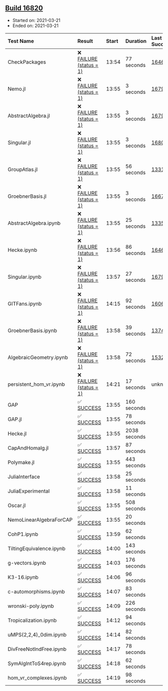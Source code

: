 ## [Build 16820](https://oscarci.mathematik.uni-kl.de/job/oscar/16820/)

* Started on: 2021-03-21
* Ended on: 2021-03-21

| Test Name    | Result | Start | Duration | Last Success | First Failure |
|:-------------|:-------|:------|:---------|:-------------|:--------------|
| CheckPackages | ❌ [FAILURE (status = 1)](https://oscarci.mathematik.uni-kl.de/job/oscar/16820/artifact/logs/build-16820/CheckPackages.log) | 13:54 | 77 seconds | [16463](https://oscarci.mathematik.uni-kl.de/job/oscar/16463/) | [16464](https://oscarci.mathematik.uni-kl.de/job/oscar/16464/) |
| Nemo.jl | ❌ [FAILURE (status = 1)](https://oscarci.mathematik.uni-kl.de/job/oscar/16820/artifact/logs/build-16820/Nemo.jl.log) | 13:55 | 3 seconds | [16793](https://oscarci.mathematik.uni-kl.de/job/oscar/16793/) | [16794](https://oscarci.mathematik.uni-kl.de/job/oscar/16794/) |
| AbstractAlgebra.jl | ❌ [FAILURE (status = 1)](https://oscarci.mathematik.uni-kl.de/job/oscar/16820/artifact/logs/build-16820/AbstractAlgebra.jl.log) | 13:55 | 3 seconds | [16792](https://oscarci.mathematik.uni-kl.de/job/oscar/16792/) | [16793](https://oscarci.mathematik.uni-kl.de/job/oscar/16793/) |
| Singular.jl | ❌ [FAILURE (status = 1)](https://oscarci.mathematik.uni-kl.de/job/oscar/16820/artifact/logs/build-16820/Singular.jl.log) | 13:55 | 3 seconds | [16802](https://oscarci.mathematik.uni-kl.de/job/oscar/16802/) | [16803](https://oscarci.mathematik.uni-kl.de/job/oscar/16803/) |
| GroupAtlas.jl | ❌ [FAILURE (status = 1)](https://oscarci.mathematik.uni-kl.de/job/oscar/16820/artifact/logs/build-16820/GroupAtlas.jl.log) | 13:55 | 56 seconds | [13311](https://oscarci.mathematik.uni-kl.de/job/oscar/13311/) | [13312](https://oscarci.mathematik.uni-kl.de/job/oscar/13312/) |
| GroebnerBasis.jl | ❌ [FAILURE (status = 1)](https://oscarci.mathematik.uni-kl.de/job/oscar/16820/artifact/logs/build-16820/GroebnerBasis.jl.log) | 13:55 | 3 seconds | [16676](https://oscarci.mathematik.uni-kl.de/job/oscar/16676/) | [16677](https://oscarci.mathematik.uni-kl.de/job/oscar/16677/) |
| AbstractAlgebra.ipynb | ❌ [FAILURE (status = 1)](https://oscarci.mathematik.uni-kl.de/job/oscar/16820/artifact/logs/build-16820/AbstractAlgebra.ipynb.log) | 13:55 | 25 seconds | [13355](https://oscarci.mathematik.uni-kl.de/job/oscar/13355/) | [13356](https://oscarci.mathematik.uni-kl.de/job/oscar/13356/) |
| Hecke.ipynb | ❌ [FAILURE (status = 1)](https://oscarci.mathematik.uni-kl.de/job/oscar/16820/artifact/logs/build-16820/Hecke.ipynb.log) | 13:56 | 86 seconds | [16463](https://oscarci.mathematik.uni-kl.de/job/oscar/16463/) | [16464](https://oscarci.mathematik.uni-kl.de/job/oscar/16464/) |
| Singular.ipynb | ❌ [FAILURE (status = 1)](https://oscarci.mathematik.uni-kl.de/job/oscar/16820/artifact/logs/build-16820/Singular.ipynb.log) | 13:57 | 27 seconds | [16793](https://oscarci.mathematik.uni-kl.de/job/oscar/16793/) | [16794](https://oscarci.mathematik.uni-kl.de/job/oscar/16794/) |
| GITFans.ipynb | ❌ [FAILURE (status = 1)](https://oscarci.mathematik.uni-kl.de/job/oscar/16820/artifact/logs/build-16820/GITFans.ipynb.log) | 14:15 | 92 seconds | [16068](https://oscarci.mathematik.uni-kl.de/job/oscar/16068/) | [16069](https://oscarci.mathematik.uni-kl.de/job/oscar/16069/) |
| GroebnerBasis.ipynb | ❌ [FAILURE (status = 1)](https://oscarci.mathematik.uni-kl.de/job/oscar/16820/artifact/logs/build-16820/GroebnerBasis.ipynb.log) | 13:58 | 39 seconds | [13748](https://oscarci.mathematik.uni-kl.de/job/oscar/13748/) | [13749](https://oscarci.mathematik.uni-kl.de/job/oscar/13749/) |
| AlgebraicGeometry.ipynb | ❌ [FAILURE (status = 1)](https://oscarci.mathematik.uni-kl.de/job/oscar/16820/artifact/logs/build-16820/AlgebraicGeometry.ipynb.log) | 13:58 | 72 seconds | [15322](https://oscarci.mathematik.uni-kl.de/job/oscar/15322/) | [15323](https://oscarci.mathematik.uni-kl.de/job/oscar/15323/) |
| persistent_hom_vr.ipynb | ❌ [FAILURE (status = 1)](https://oscarci.mathematik.uni-kl.de/job/oscar/16820/artifact/logs/build-16820/persistent_hom_vr.ipynb.log) | 14:21 | 17 seconds | unknown | unknown |
| GAP | ✅ [SUCCESS](https://oscarci.mathematik.uni-kl.de/job/oscar/16820/artifact/logs/build-16820/GAP.log) | 13:55 | 160 seconds |  |  |
| GAP.jl | ✅ [SUCCESS](https://oscarci.mathematik.uni-kl.de/job/oscar/16820/artifact/logs/build-16820/GAP.jl.log) | 13:55 | 78 seconds |  |  |
| Hecke.jl | ✅ [SUCCESS](https://oscarci.mathematik.uni-kl.de/job/oscar/16820/artifact/logs/build-16820/Hecke.jl.log) | 13:55 | 2038 seconds |  |  |
| CapAndHomalg.jl | ✅ [SUCCESS](https://oscarci.mathematik.uni-kl.de/job/oscar/16820/artifact/logs/build-16820/CapAndHomalg.jl.log) | 13:57 | 87 seconds |  |  |
| Polymake.jl | ✅ [SUCCESS](https://oscarci.mathematik.uni-kl.de/job/oscar/16820/artifact/logs/build-16820/Polymake.jl.log) | 13:55 | 443 seconds |  |  |
| JuliaInterface | ✅ [SUCCESS](https://oscarci.mathematik.uni-kl.de/job/oscar/16820/artifact/logs/build-16820/JuliaInterface.log) | 13:58 | 25 seconds |  |  |
| JuliaExperimental | ✅ [SUCCESS](https://oscarci.mathematik.uni-kl.de/job/oscar/16820/artifact/logs/build-16820/JuliaExperimental.log) | 13:58 | 11 seconds |  |  |
| Oscar.jl | ✅ [SUCCESS](https://oscarci.mathematik.uni-kl.de/job/oscar/16820/artifact/logs/build-16820/Oscar.jl.log) | 13:55 | 508 seconds |  |  |
| NemoLinearAlgebraForCAP | ✅ [SUCCESS](https://oscarci.mathematik.uni-kl.de/job/oscar/16820/artifact/logs/build-16820/NemoLinearAlgebraForCAP.log) | 13:55 | 20 seconds |  |  |
| CohP1.ipynb | ✅ [SUCCESS](https://oscarci.mathematik.uni-kl.de/job/oscar/16820/artifact/logs/build-16820/CohP1.ipynb.log) | 13:59 | 62 seconds |  |  |
| TiltingEquivalence.ipynb | ✅ [SUCCESS](https://oscarci.mathematik.uni-kl.de/job/oscar/16820/artifact/logs/build-16820/TiltingEquivalence.ipynb.log) | 14:00 | 143 seconds |  |  |
| g-vectors.ipynb | ✅ [SUCCESS](https://oscarci.mathematik.uni-kl.de/job/oscar/16820/artifact/logs/build-16820/g-vectors.ipynb.log) | 14:03 | 176 seconds |  |  |
| K3-16.ipynb | ✅ [SUCCESS](https://oscarci.mathematik.uni-kl.de/job/oscar/16820/artifact/logs/build-16820/K3-16.ipynb.log) | 14:06 | 96 seconds |  |  |
| c-automorphisms.ipynb | ✅ [SUCCESS](https://oscarci.mathematik.uni-kl.de/job/oscar/16820/artifact/logs/build-16820/c-automorphisms.ipynb.log) | 14:07 | 83 seconds |  |  |
| wronski-poly.ipynb | ✅ [SUCCESS](https://oscarci.mathematik.uni-kl.de/job/oscar/16820/artifact/logs/build-16820/wronski-poly.ipynb.log) | 14:09 | 226 seconds |  |  |
| Tropicalization.ipynb | ✅ [SUCCESS](https://oscarci.mathematik.uni-kl.de/job/oscar/16820/artifact/logs/build-16820/Tropicalization.ipynb.log) | 14:12 | 94 seconds |  |  |
| uMPS(2,2,4)_0dim.ipynb | ✅ [SUCCESS](https://oscarci.mathematik.uni-kl.de/job/oscar/16820/artifact/logs/build-16820/uMPS-2-2-4-_0dim.ipynb.log) | 14:14 | 82 seconds |  |  |
| DivFreeNotIndFree.ipynb | ✅ [SUCCESS](https://oscarci.mathematik.uni-kl.de/job/oscar/16820/artifact/logs/build-16820/DivFreeNotIndFree.ipynb.log) | 14:17 | 78 seconds |  |  |
| SymAlgIntToS4rep.ipynb | ✅ [SUCCESS](https://oscarci.mathematik.uni-kl.de/job/oscar/16820/artifact/logs/build-16820/SymAlgIntToS4rep.ipynb.log) | 14:18 | 62 seconds |  |  |
| hom_vr_complexes.ipynb | ✅ [SUCCESS](https://oscarci.mathematik.uni-kl.de/job/oscar/16820/artifact/logs/build-16820/hom_vr_complexes.ipynb.log) | 14:19 | 98 seconds |  |  |
